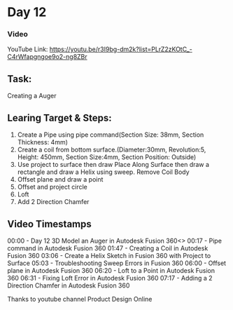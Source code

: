# Day 12
### Video
YouTube Link: https://youtu.be/r3I9bg-dm2k?list=PLrZ2zKOtC_-C4rWfapgngoe9o2-ng8ZBr
## Task:
Creating a Auger

## Learing Target & Steps:
1. Create a Pipe using pipe command(Section Size: 38mm, Section Thickness: 4mm)
2. Create a coil from bottom surface.(Diameter:30mm, Revolution:5, Height: 450mm, Section Size:4mm, Section Position: Outside)
3. Use project to surface then draw Place Along Surface then draw a rectangle and draw a Helix using sweep. Remove Coil Body
4. Offset plane and draw a point
5. Offset and project circle
6. Loft
7. Add 2 Direction Chamfer

## Video Timestamps
00:00 - Day 12 3D Model an Auger in Autodesk Fusion 360<>
00:17 - Pipe command in Autodesk Fusion 360
01:47 - Creating a Coil in Autodesk Fusion 360
03:06 - Create a Helix Sketch in Fusion 360 with Project to Surface
05:03 - Troubleshooting Sweep Errors in Fusion 360
06:00 - Offset plane in Autodesk Fusion 360
06:20 - Loft to a Point in Autodesk Fusion 360
06:31 - Fixing Loft Error in Autodesk Fusion 360
07:17 - Adding a 2 Direction Chamfer in Autodesk Fusion 360


Thanks to youtube channel Product Design Online
